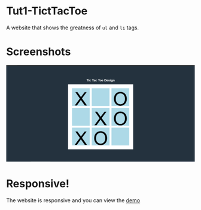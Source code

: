 # Tut1-TictTacToe
A website that shows the greatness of `ul` and `li` tags.

# Screenshots
![Image](screenshot.png)

# Responsive!
The website is responsive and you can view the [demo](https://codecrew-tut1.netlify.com/)